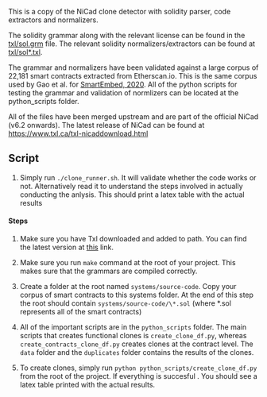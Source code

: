 This is a copy of the NiCad clone detector with solidity parser, code extractors and normalizers.

The solidity grammar along with the relevant license can be found in the [txl/sol.grm](https://github.com/eff-kay/nicad6/blob/master/txl/sol.grm) file.
The relevant solidity normalizers/extractors can be found at [txl/sol\*.txl](https://github.com/eff-kay/nicad6/tree/master/txl).

The grammar and normalizers have been validated against a large corpus of 22,181 smart contracts extracted from Etherscan.io. This is the same corpus used by Gao et al. for [SmartEmbed, 2020](https://github.com/beyondacm/SmartEmbed). All of the python scripts for testing the grammar and validation of normlizers can be located at the python_scripts folder.

All of the files have been merged upstream and are part of the official NiCad (v6.2 onwards).
The latest release of NiCad can be found at https://www.txl.ca/txl-nicaddownload.html

## Script

1. Simply run `./clone_runner.sh`. It will validate whether the code works or not. Alternatively read it to understand the steps involved in actually conducting the anlysis. This should print a latex table with the actual results

#### Steps

1. Make sure you have Txl downloaded and added to path. You can find the latest version at [this](https://www.txl.ca/txl-download.html) link.

2. Make sure you run `make` command at the root of your project. This makes sure that the grammars are compiled correctly.

3. Create a folder at the root named `systems/source-code`. Copy your corpus of smart contracts to this systems folder. At the end of this step the root should contain `systems/source-code/\*.sol` (where \*.sol represents all of the smart contracts)

4. All of the important scripts are in the `python_scripts` folder. The main scripts that creates functional clones is `create_clone_df.py`, whereas `create_contracts_clone_df.py` creates clones at the contract level. The `data` folder and the `duplicates` folder contains the results of the clones.

5. To create clones, simply run `python python_scripts/create_clone_df.py` from the root of the project. If everything is succesful . You should see a latex table printed with the actual results.
